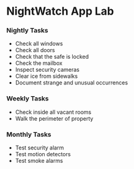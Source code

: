 # NightWatch App Lab

### Nightly Tasks 
- Check all windows
- Check all doors
- Check that the safe is locked
- Check the mailbox
- Inspect security cameras
- Clear ice from sidewalks
- Document strange and unusual occurrences

### Weekly Tasks
- Check inside all vacant rooms
- Walk the perimeter of property

### Monthly Tasks
- Test security alarm
- Test motion detectors
- Test smoke alarms